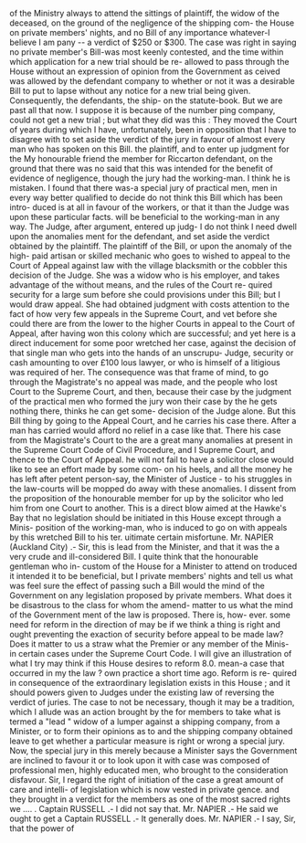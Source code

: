 of the Ministry always to attend the sittings of plaintiff, the widow of the deceased, on the ground of the negligence of the shipping com- the House on private members' nights, and no Bill of any importance whatever-I believe I am pany -- a verdict of $250 or $300. The case was right in saying no private member's Bill-was most keenly contested, and the time within which application for a new trial should be re- allowed to pass through the House without an expression of opinion from the Government as ceived was allowed by the defendant company to whether or not it was a desirable Bill to put to lapse without any notice for a new trial being given. Consequently, the defendants, the ship- on the statute-book. But we are past all that now. I suppose it is because of the number ping company, could not get a new trial ; but what they did was this : They moved the Court of years during which I have, unfortunately, been in opposition that I have to disagree with to set aside the verdict of the jury in favour of almost every man who has spoken on this Bill. the plaintiff, and to enter up judgment for the My honourable friend the member for Riccarton defendant, on the ground that there was no said that this was intended for the benefit of evidence of negligence, though the jury had the working-man. I think he is mistaken. I found that there was-a special jury of practical men, men in every way better qualified to decide do not think this Bill which has been intro- duced is at all in favour of the workers, or that it than the Judge was upon these particular facts. will be beneficial to the working-man in any way. The Judge, after argument, entered up judg- I do not think I need dwell upon the anomalies ment for the defendant, and set aside the verdict obtained by the plaintiff. The plaintiff of the Bill, or upon the anomaly of the high- paid artisan or skilled mechanic who goes to wished to appeal to the Court of Appeal against law with the village blacksmith or the cobbler this decision of the Judge. She was a widow who is his employer, and takes advantage of the without means, and the rules of the Court re- quired security for a large sum before she could provisions under this Bill; but I would draw appeal. She had obtained judgment with costs attention to the fact of how very few appeals in the Supreme Court, and vet before she could there are from the lower to the higher Courts in appeal to the Court of Appeal, after having won this colony which are successful; and yet here is a direct inducement for some poor wretched her case, against the decision of that single man who gets into the hands of an unscrupu- Judge, security or cash amounting to over £100 lous lawyer, or who is himself of a litigious was required of her. The consequence was that frame of mind, to go through the Magistrate's no appeal was made, and the people who lost Court to the Supreme Court, and then, because their case by the judgment of the practical men who formed the jury won their case by the he gets nothing there, thinks he can get some- decision of the Judge alone. But this Bill thing by going to the Appeal Court, and he carries his case there. After a man has carried would afford no relief in a case like that. There his case from the Magistrate's Court to the are a great many anomalies at present in the Supreme Court Code of Civil Procedure, and I Supreme Court, and thence to the Court of Appeal. he will not fail to have a solicitor close would like to see an effort made by some com- on his heels, and all the money he has left after petent person-say, the Minister of Justice - to his struggles in the law-courts will be mopped do away with these anomalies. I dissent from the proposition of the honourable member for up by the solicitor who led him from one Court to another. This is a direct blow aimed at the Hawke's Bay that no legislation should be initiated in this House except through a Minis- position of the working-man, who is induced to go on with appeals by this wretched Bill to his ter. uitimate certain misfortune. Mr. NAPIER (Auckland City) .- Sir, this is lead from the Minister, and that it was the a very crude and ill-considered Bill. I quite think that the honourable gentleman who in- custom of the House for a Minister to attend on troduced it intended it to be beneficial, but I private members' nights and tell us what was feel sure the effect of passing such a Bill would the mind of the Government on any legislation proposed by private members. What does it be disastrous to the class for whom the amend- matter to us what the mind of the Government ment of the law is proposed. There is, how- ever. some need for reform in the direction of may be if we think a thing is right and ought preventing the exaction of security before appeal to be made law? Does it matter to us a straw what the Premier or any member of the Minis- in certain cases under the Supreme Court Code. I will give an illustration of what I try may think if this House desires to reform 8.0. mean-a case that occurred in my the law ? own practice a short time ago. Reform is re- quired in consequence of the extraordinary legislation exists in this House ; and it should powers given to Judges under the existing law of reversing the verdict of juries. The case to not be necessary, though it may be a tradition, which I allude was an action brought by the for members to take what is termed a "lead " widow of a lumper against a shipping company, from a Minister, or to form their opinions as to and the shipping company obtained leave to get whether a particular measure is right or wrong a special jury. Now, the special jury in this merely because a Minister says the Government are inclined to favour it or to look upon it with case was composed of professional men, highly educated men, who brought to the consideration disfavour. Sir, I regard the right of initiation of the case a great amount of care and intelli- of legislation which is now vested in private gence. and they brought in a verdict for the members as one of the most sacred rights we .... . Captain RUSSELL .- I did not say that. Mr. NAPIER .- He said we ought to get a Captain RUSSELL .- It generally does. Mr. NAPIER .- I say, Sir, that the power of 
